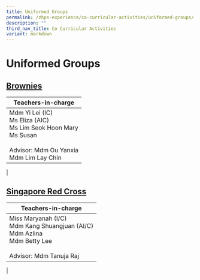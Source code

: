```yaml
---
title: Uniformed Groups
permalink: /zhps-experience/co-curricular-activities/uniformed-groups/
description: ""
third_nav_title: Co Curricular Activities
variant: markdown
---
```

# Uniformed Groups

[Brownies](/uniformed-groups/brownies)
--------

| Teachers-in-charge |
|---|
| Mdm Yi Lei (IC)<br>Ms Eliza (AIC)<br>Ms Lim Seok Hoon Mary<br>Ms Susan<br><br>Advisor: Mdm Ou Yanxia<br>Mdm Lim Lay Chin|
|

[Singapore Red Cross](/uniformed-groups/singapore-red-cross)
-------------------

| Teachers-in-charge |
|---|
| Miss Maryanah (I/C)<br>Mdm Kang Shuangjuan (AI/C)<br>Mdm Azlina<br>Mdm Betty Lee<br><br>Advisor: Mdm Tanuja Raj |
|